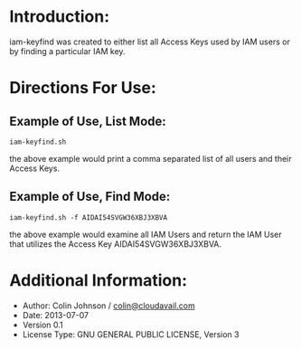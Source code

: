 # Introduction:
iam-keyfind was created to either list all Access Keys used by IAM users or by finding a particular IAM key.
# Directions For Use:
## Example of Use, List Mode:
    iam-keyfind.sh
the above example would print a comma separated list of all users and their Access Keys.
## Example of Use, Find Mode:
    iam-keyfind.sh -f AIDAI54SVGW36XBJ3XBVA
the above example would examine all IAM Users and return the IAM User that utilizes the Access Key AIDAI54SVGW36XBJ3XBVA.
# Additional Information:
- Author: Colin Johnson / colin@cloudavail.com
- Date: 2013-07-07
- Version 0.1
- License Type: GNU GENERAL PUBLIC LICENSE, Version 3
